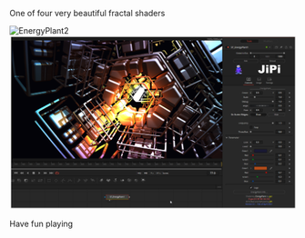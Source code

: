 

<!-- +++ DO NOT REMOVE THIS COMMENT +++ DO NOT ADD OR EDIT ANY TEXT BEFORE THIS LINE +++ IT WOULD BE A REALLY BAD IDEA +++ -->

One of four very beautiful fractal shaders

![EnergyPlant2](https://user-images.githubusercontent.com/78935215/114272288-e1e7fd00-9a15-11eb-9134-8cd8c8dcb2ad.gif)
[![EnergyPlant](EnergyPlant_screenshot.png)](EnergyPlant.fuse)


Have fun playing

<!-- +++ DO NOT REMOVE THIS COMMENT +++ DO NOT EDIT ANY TEXT THAT COMES AFTER THIS LINE +++ TRUST ME: JUST DON'T DO IT +++ -->

